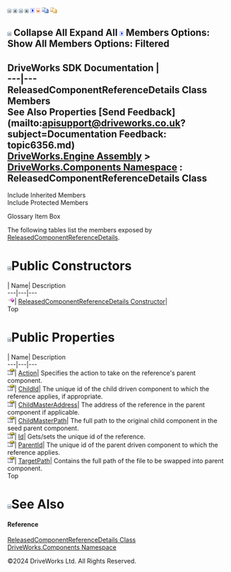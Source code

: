 ![](dotnetimages/collapse.gif) ![](dotnetimages/expand.gif) ![](dotnetimages/collapse.gif) ![](dotnetimages/expand.gif) ![](dotnetimages/drpdown.gif) ![](dotnetimages/drpdown_orange.gif) ![](dotnetimages/copycode.gif) ![](dotnetimages/copycodeHighlight.gif)

![](dotnetimages/collapse.gif) Collapse All Expand All ![](dotnetimages/drpdown.gif) Members Options: Show All  Members Options: Filtered   
---  
DriveWorks SDK Documentation  |   
---|---  
ReleasedComponentReferenceDetails Class Members   
See Also Properties [Send Feedback](mailto:apisupport@driveworks.co.uk?subject=Documentation Feedback: topic6356.md)  
[DriveWorks.Engine Assembly](topic2156.md) > [DriveWorks.Components Namespace](topic6089.md) : ReleasedComponentReferenceDetails Class  
---  
  
Include Inherited Members    
Include Protected Members  


Glossary Item Box

The following tables list the members exposed by [ReleasedComponentReferenceDetails](topic6356.md).

# ![](dotnetimages/collapse.gif)Public Constructors

| Name| Description  
---|---|---  
![Public Constructor](dotnetimages/publicConstructor.gif)| [ReleasedComponentReferenceDetails Constructor](topic6362.md)|   
Top

# ![](dotnetimages/collapse.gif)Public Properties

| Name| Description  
---|---|---  
![Public Property](dotnetimages/publicProperty.gif)| [Action](topic6363.md)| Specifies the action to take on the reference's parent component.   
![Public Property](dotnetimages/publicProperty.gif)| [ChildId](topic6364.md)| The unique id of the child driven component to which the reference applies, if appropriate.   
![Public Property](dotnetimages/publicProperty.gif)| [ChildMasterAddress](topic6365.md)| The address of the reference in the parent component if applicable.   
![Public Property](dotnetimages/publicProperty.gif)| [ChildMasterPath](topic6366.md)| The full path to the original child component in the seed parent component.   
![Public Property](dotnetimages/publicProperty.gif)| [Id](topic6367.md)| Gets/sets the unique id of the reference.   
![Public Property](dotnetimages/publicProperty.gif)| [ParentId](topic6368.md)| The unique id of the parent driven component to which the reference applies.   
![Public Property](dotnetimages/publicProperty.gif)| [TargetPath](topic6369.md)| Contains the full path of the file to be swapped into parent component.   
Top

# ![](dotnetimages/collapse.gif)See Also

#### Reference

[ReleasedComponentReferenceDetails Class](topic6356.md)   
[DriveWorks.Components Namespace](topic6089.md)

©2024 DriveWorks Ltd. All Rights Reserved.
